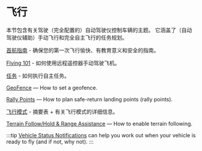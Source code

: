 # 飞行

本节包含有关驾驶（完全配置的）自动驾驶仪控制车辆的主题。 它涵盖了（自动驾驶仪辅助）手动飞行和完全自主飞行的任务规划。

[首航指南](../flying/first_flight_guidelines.md) - 确保您的第一次飞行愉快、有教育意义和安全的指南。

[Flying 101](../flying/basic_flying.md) - 如何使用远程遥控器手动驾驶飞机。

[任务](../flying/missions.md) - 如何执行自主任务。

[GeoFence](../flying/geofence.md) — How to set a geofence.

[Rally Points](../flying/plan_safety_points.md) — How to plan safe-return landing points (rally points).

[飞行模式](../flight_modes/README.md) - 摘要表 + 有关飞行模式的详细信息。

[Terrain Follow/Hold & Range Assistance](../flying/terrain_following_holding.md) — How to enable terrain following.

:::tip
[Vehicle Status Notifications](../getting_started/vehicle_status.md) can help you work out when your vehicle is ready to fly (and if not, why not).
:::